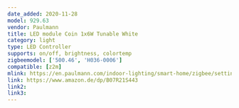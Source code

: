 ```yaml
---
date_added: 2020-11-28
model: 929.63
vendor: Paulmann
title: LED module Coin 1x6W Tunable White
category: light
type: LED Controller
supports: on/off, brightness, colortemp
zigbeemodel: ['500.46', 'H036-0006']
compatible: [z2m]
mlink: https://en.paulmann.com/indoor-lighting/smart-home/zigbee/setting-the-white-tone/smart-home-zigbee-led-module-coin-1x6w-tunable-white/92963
link: https://www.amazon.de/dp/B07R21S443
link2: 
link3: 
---
```


